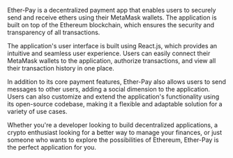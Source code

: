Ether-Pay is a decentralized payment app that enables users to securely send and receive ethers using their MetaMask wallets. The application is built on top of the Ethereum blockchain, which ensures the security and transparency of all transactions.

The application's user interface is built using React.js, which provides an intuitive and seamless user experience. Users can easily connect their MetaMask wallets to the application, authorize transactions, and view all their transaction history in one place.

In addition to its core payment features, Ether-Pay also allows users to send messages to other users, adding a social dimension to the application. Users can also customize and extend the application's functionality using its open-source codebase, making it a flexible and adaptable solution for a variety of use cases.

Whether you're a developer looking to build decentralized applications, a crypto enthusiast looking for a better way to manage your finances, or just someone who wants to explore the possibilities of Ethereum, Ether-Pay is the perfect application for you.

